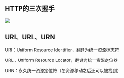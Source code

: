 ## HTTP的三次握手

![](https://s1.ax1x.com/2020/08/21/dNBMzn.png)





## URI、URL、URN

URI：Uniform Resource Identifier，翻译为统一资源标志符

URL：Uniform Resource Locator，翻译为统一资源定位器

URN：永久统一资源定位符（在资源移动之后还可以被找到）







